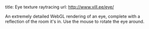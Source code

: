title: Eye texture raytracing
url: http://www.vill.ee/eye/

An extremely detailed WebGL rendering of an eye, complete with a reflection of
the room it's in. Use the mouse to rotate the eye around.

